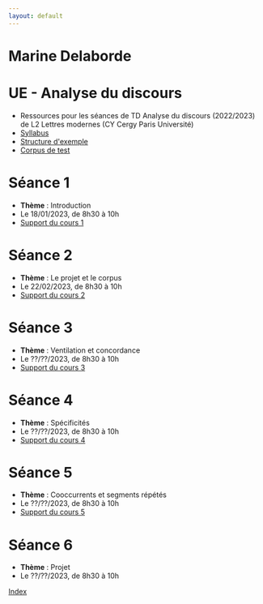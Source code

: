 ```yaml
---
layout: default
---
```


#  Marine Delaborde

# UE - Analyse du discours
- Ressources pour les séances de TD Analyse du discours (2022/2023) de L2 Lettres modernes (CY Cergy Paris Université)
- [Syllabus](files/cours/analyse-du-discours/Analyse-du-discours-syllabus-2023.pdf)
- [Structure d'exemple](files/cours/analyse-du-discours/structure-corpus-date-genre.txt)
- [Corpus de test](files/cours/analyse-du-discours/corpus_chronologique_journaux.txt)


# Séance 1
- **Thème** : Introduction
- Le 18/01/2023, de  8h30 à 10h
- [Support du cours 1](files/cours/analyse-du-discours/AD1-Delaborde-2023.pdf)

# Séance 2
- **Thème** : Le projet et le corpus
- Le 22/02/2023, de  8h30 à 10h
- [Support du cours 2](files/cours/analyse-du-discours/AD2-Delaborde-2023.pdf)

# Séance 3
- **Thème** : Ventilation et concordance
- Le ??/??/2023, de  8h30 à 10h
- [Support du cours 3](files/cours/analyse-du-discours/AD3-Delaborde-2023.pdf)

# Séance 4
- **Thème** : Spécificités
- Le ??/??/2023, de  8h30 à 10h
- [Support du cours 4](files/cours/analyse-du-discours/AD4-Delaborde-2023.pdf)

# Séance 5
- **Thème** : Cooccurrents et segments répétés
- Le ??/??/2023, de  8h30 à 10h
- [Support du cours 5](files/cours/analyse-du-discours/AD5-Delaborde-2023.pdf)

# Séance 6
- **Thème** : Projet
- Le ??/??/2023, de  8h30 à 10h

[Index](./)